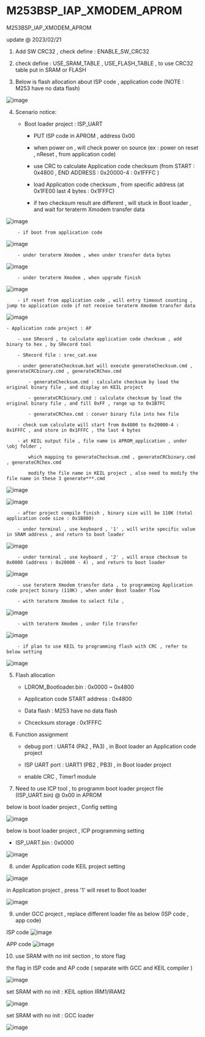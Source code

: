 # M253BSP_IAP_XMODEM_APROM
 M253BSP_IAP_XMODEM_APROM


update @ 2023/02/21

1. Add SW CRC32  , check define : ENABLE_SW_CRC32

2. check define : USE_SRAM_TABLE , USE_FLASH_TABLE , to use CRC32 table put in SRAM or FLASH

3. Below is flash allocation about ISP code , application code  (NOTE : M253 have no data flash)

![image](https://github.com/released/M253BSP_IAP_XMODEM_APROM/blob/main/flash_allocation.jpg)	

4. Scenario notice:

	- Boot loader project : ISP_UART 
	
		- PUT ISP code in APROM , address 0x00			
	
		- when power on , will check power on source (ex : power on reset , nReset , from application code)
	
		- use CRC to calculate Application code checksum (from START : 0x4800 , END ADDRESS : 0x20000-4 : 0x1FFFC )
		
		- load Application code checksum , from specific address (at 0x1FE00 last 4 bytes : 0x1FFFC)
		
		- if two checksum result are different , will stuck in Boot loader , and wait for teraterm Xmodem transfer data
		
![image](https://github.com/released/M253BSP_IAP_XMODEM_APROM/blob/main/LDROM_checksum_err.jpg)		
		
		- if boot from application code 

![image](https://github.com/released/M253BSP_IAP_XMODEM_APROM/blob/main/LDROM_boot_from_application_code.jpg)	

		- under teraterm Xmodem , when under transfer data bytes 
		
![image](https://github.com/released/M253BSP_IAP_XMODEM_APROM/blob/main/LDROM_xmodem_under_transfer.jpg)			

		- under teraterm Xmodem , when upgrade finish 
		
![image](https://github.com/released/M253BSP_IAP_XMODEM_APROM/blob/main/LDROM_xmodem_tranfer_finish.jpg)

		- if reset from application code , will entry timeout counting , jump to application code if not receive teraterm Xmodem transfer data		
				
![image](https://github.com/released/M253BSP_IAP_XMODEM_APROM/blob/main/LDROM_time_out.jpg)
	
	- Application code project : AP
	
		- use SRecord , to calculate application code checksum , add binary to hex , by SRecord tool
		
		- SRecord file : srec_cat.exe 

		- under generateChecksum.bat will execute generateChecksum.cmd , generateCRCbinary.cmd , generateCRChex.cmd
	
			- generateChecksum.cmd : calculate checksum by load the original binary file , and display on KEIL project
		
			- generateCRCbinary.cmd : calculate checksum by load the original binary file , and fill 0xFF , range up to 0x1B7FC
		
			- generateCRChex.cmd : conver binary file into hex file
		
		- check sum calculate will start from 0x4800 to 0x20000-4 : 0x1FFFC , and store in 0x1FFFC , the last 4 bytes 
		
		- at KEIL output file , file name is APROM_application , under \obj folder , 
	
			which mapping to generateChecksum.cmd , generateCRCbinary.cmd , generateCRChex.cmd
	
			modify the file name in KEIL project , also need to modify the file name in these 3 generate***.cmd

![image](https://github.com/released/M253BSP_IAP_XMODEM_APROM/blob/main/APROM_KEIL_output_file.jpg)

![image](https://github.com/released/M253BSP_IAP_XMODEM_APROM/blob/main/APROM_SRecord_cmd_file.jpg)
		
		- after project compile finish , binary size will be 110K (total application code size : 0x1B800)
		
		- under terminal , use keyboard , '1' , will write specific value in SRAM address , and return to boot loader

![image](https://github.com/released/M253BSP_IAP_XMODEM_APROM/blob/main/LDROM_time_out.jpg)		
		
		- under terminal , use keyboard , '2' , will erase checksum to 0x0000 (address : 0x20000 - 4) , and return to boot loader

![image](https://github.com/released/M253BSP_IAP_XMODEM_APROM/blob/main/LDROM_erase_checksum.jpg)		
		
		- use teraterm Xmodem transfer data , to programming Application code project binary (110K) , when under Boot loader flow

		- with teraterm Xmodem to select file , 

![image](https://github.com/released/M253BSP_IAP_XMODEM_APROM/blob/main/teraterm_select_file_by_xmodem.jpg)

		- with teraterm Xmodem , under file transfer

![image](https://github.com/released/M253BSP_IAP_XMODEM_APROM/blob/main/teraterm_transfer_under_xmodem.jpg)

		- if plan to use KEIL to programming flash with CRC , refer to below setting
		
![image](https://github.com/released/M253BSP_IAP_XMODEM_APROM/blob/main/program_by_KEIL.jpg)	
		
	
5. Flash allocation

	- LDROM_Bootloader.bin : 0x0000 ~ 0x4800
	
	- Application code START address : 0x4800
	
	- Data flash : M253 have no data flash
	
	- Chcecksum storage : 0x1FFFC

6. Function assignment

	- debug port : UART4 (PA2 , PA3) , in Boot loader an Application code project
	
	- ISP UART port : UART1 (PB2 , PB3) , in Boot loader project
	
	- enable CRC , Timer1 module
	
7. Need to use ICP tool , to programm boot loader project file (ISP_UART.bin) @ 0x00 in APROM

below is boot loader project , Config setting 

![image](https://github.com/released/M253BSP_IAP_XMODEM_APROM/blob/main/LDROM_ICP_config.jpg)

below is boot loader project , ICP programming setting 

- ISP_UART.bin : 0x0000

![image](https://github.com/released/M253BSP_IAP_XMODEM_APROM/blob/main/LDROM_ICP_update.jpg)

8. under Application code KEIL project setting 

![image](https://github.com/released/M253BSP_IAP_XMODEM_APROM/blob/main/APROM_KEIL_checksum_calculate.jpg)

in Application project , press '1' will reset to Boot loader 

![image](https://github.com/released/M253BSP_IAP_XMODEM_APROM/blob/main/APROM_press_Z.jpg)

9. under GCC project , replace different loader file as below (ISP code , app code)

ISP code
![image](https://github.com/released/M253BSP_IAP_XMODEM_APROM/blob/main/GCC_ld_isp.jpg)

APP code
![image](https://github.com/released/M253BSP_IAP_XMODEM_APROM/blob/main/GCC_ld_application.jpg)

10. use SRAM with no init section , to store flag 

the flag in ISP code and AP code ( separate with GCC and KEIL compiler ) 

![image](https://github.com/released/M253BSP_IAP_XMODEM_APROM/blob/main/SRAM_no_init_flag.jpg)

set SRAM with no init : KEIL option IRM1/IRAM2

![image](https://github.com/released/M253BSP_IAP_XMODEM_APROM/blob/main/SRAM_no_init_flag_KEIL.jpg)

set SRAM with no init : GCC loader

![image](https://github.com/released/M253BSP_IAP_XMODEM_APROM/blob/main/SRAM_no_init_flag_GCC_loader_file.jpg)

